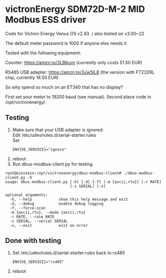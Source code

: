 # victronEnergy SDM72D-M-2 MID Modbus ESS driver
Code for Victron Energy Venus OS v2.93. / also tested on v3.00~22

The default meter password is 1000 if anyone else needs it.

Tested with the following equipment:

Counter: https://amzn.to/3LBlkum (currently only costs 51.50 EUR)

RS485 USB adapter: https://amzn.to/3Jw5lL8 (the version with FT232RL chip, currently 18.50 EUR)

So why spend so much on an ET340 that has no display?

First set your meter to 19200 baud (see manual).
Second place code in /opt/victronenergy/.

## Testing
1. Make sure that your USB adapter is ignored: \
   Edit /etc/udev/rules.d/serial-starter.rules \
   Set 
   ```
   ENV{VE_SERVICE}="ignore"
   ```
2. reboot
3. Run dbus-modbus-client.py for testing.
```
root@einstein:/opt/victronenergy/dbus-modbus-client# ./dbus-modbus-client.py -h
usage: dbus-modbus-client.py [-h] [-d] [-f] [-m {ascii,rtu}] [-r RATE]
                             [-s SERIAL] [-x]

optional arguments:
  -h, --help            show this help message and exit
  -d, --debug           enable debug logging
  -f, --force-scan
  -m {ascii,rtu}, --mode {ascii,rtu}
  -r RATE, --rate RATE
  -s SERIAL, --serial SERIAL
  -x, --exit            exit on error
```

## Done with testing
1. Set /etc/udev/rules.d/serial-starter.rules back to rs485
   ```
   ENV{VE_SERVICE}="rs485"
   ```
2. reboot

